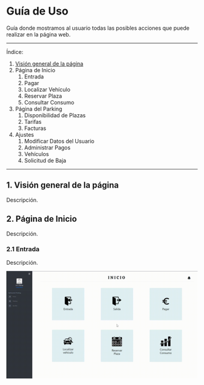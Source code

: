 
# Guía de Uso
Guía donde mostramos al usuario todas las posibles acciones que puede realizar en la página web.

---
Índice:

1. [Visión general de la página](#indice-1)
2. Página de Inicio
   1. Entrada
   2. Pagar
   3. Localizar Vehículo
   4. Reservar Plaza
   5. Consultar Consumo
3. Página del Parking
   1. Disponibilidad de Plazas
   2. Tarifas
   3. Facturas
4. Ajustes
   1. Modificar Datos del Usuario
   2. Administrar Pagos
   3. Vehículos
   4. Solicitud de Baja

---

## 1. Visión general de la página <a name="indice-1"></a>
Descripción.

## 2. Página de Inicio
Descripción.

### 2.1 Entrada
Descripción.
<p align="center">
<img src="gifs/entrada.gif">
</p>
